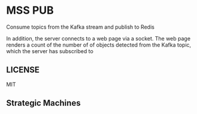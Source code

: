 # MSS PUB

Consume topics from the Kafka stream and publish to Redis

In addition, the server connects to a web page via a socket. The web page renders a count of the number of of objects detected from the Kafka topic, which the server has subscribed to

## LICENSE
MIT


## Strategic Machines


